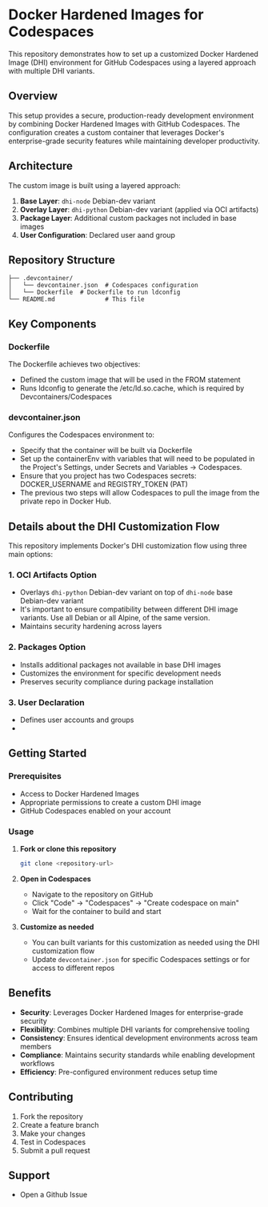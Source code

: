 # Docker Hardened Images for Codespaces

This repository demonstrates how to set up a customized Docker Hardened Image (DHI) environment for GitHub Codespaces using a layered approach with multiple DHI variants.

## Overview

This setup provides a secure, production-ready development environment by combining Docker Hardened Images with GitHub Codespaces. The configuration creates a custom container that leverages Docker's enterprise-grade security features while maintaining developer productivity.

## Architecture

The custom image is built using a layered approach:

1. **Base Layer**: `dhi-node` Debian-dev variant
2. **Overlay Layer**: `dhi-python` Debian-dev variant (applied via OCI artifacts)
3. **Package Layer**: Additional custom packages not included in base images
4. **User Configuration**: Declared user aand group

## Repository Structure

```
├── .devcontainer/
│   └── devcontainer.json  # Codespaces configuration
│   └── Dockerfile  # Dockerfile to run ldconfig
└── README.md              # This file
```

## Key Components

### Dockerfile
The Dockerfile achieves two objectives:
- Defined the custom image that will be used in the FROM statement
- Runs ldconfig to generate the /etc/ld.so.cache, which is required by Devcontainers/Codespaces

### devcontainer.json
Configures the Codespaces environment to:
- Specify that the container will be built via Dockerfile
- Set up the containerEnv with variables that will need to be populated in the Project's Settings, under Secrets and Variables -> Codespaces.
- Ensure that you project has two Codespaces secrets: DOCKER_USERNAME and REGISTRY_TOKEN (PAT)
- The previous two steps will allow Codespaces to pull the image from the private repo in Docker Hub.

## Details about the DHI Customization Flow

This repository implements Docker's DHI customization flow using three main options:

### 1. OCI Artifacts Option
- Overlays `dhi-python` Debian-dev variant on top of `dhi-node` base Debian-dev variant
- It's important to ensure compatibility between different DHI image variants. Use all Debian or all Alpine, of the same version.
- Maintains security hardening across layers

### 2. Packages Option
- Installs additional packages not available in base DHI images
- Customizes the environment for specific development needs
- Preserves security compliance during package installation

### 3. User Declaration
- Defines user accounts and groups
- 
## Getting Started

### Prerequisites
- Access to Docker Hardened Images
- Appropriate permissions to create a custom DHI image
- GitHub Codespaces enabled on your account

### Usage

1. **Fork or clone this repository**
   ```bash
   git clone <repository-url>
   ```

2. **Open in Codespaces**
   - Navigate to the repository on GitHub
   - Click "Code" → "Codespaces" → "Create codespace on main"
   - Wait for the container to build and start

3. **Customize as needed**
   - You can built variants for this customization as needed using the DHI customization flow
   - Update `devcontainer.json` for specific Codespaces settings or for access to different repos

## Benefits

- **Security**: Leverages Docker Hardened Images for enterprise-grade security
- **Flexibility**: Combines multiple DHI variants for comprehensive tooling
- **Consistency**: Ensures identical development environments across team members
- **Compliance**: Maintains security standards while enabling development workflows
- **Efficiency**: Pre-configured environment reduces setup time

## Contributing

1. Fork the repository
2. Create a feature branch
3. Make your changes
4. Test in Codespaces
5. Submit a pull request

## Support
- Open a Github Issue
